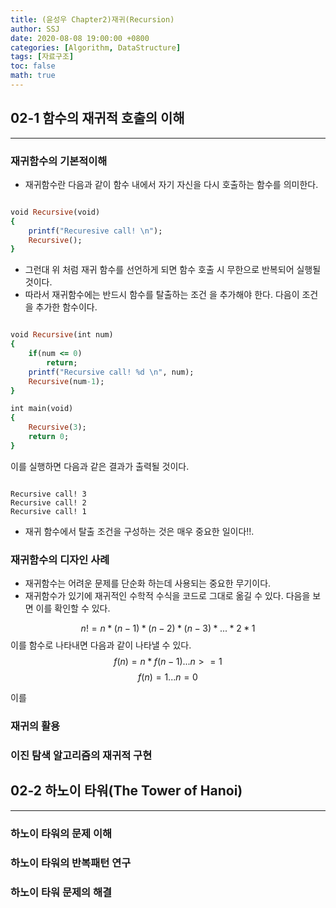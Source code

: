 ```yaml
---
title: (윤성우 Chapter2)재귀(Recursion)
author: SSJ
date: 2020-08-08 19:00:00 +0800
categories: [Algorithm, DataStructure]
tags: [자료구조]
toc: false
math: true
---
```


## 02-1 함수의 재귀적 호출의 이해

***

### 재귀함수의 기본적이해

- 재귀함수란 다음과 같이 함수 내에서 자기 자신을 다시 호출하는 함수를 의미한다.

```ruby

void Recursive(void)
{
	printf("Recuresive call! \n");
	Recursive();
}

```

- 그런대 위 처럼 재귀 함수를 선언하게 되면 함수 호출 시 무한으로 반복되어 실행될 것이다.
- 따라서 재귀함수에는 반드시 <span class="text-danger">함수를 탈출하는 조건 을 추가해야 한다. 다음이 조건을 추가한 함수이다.</span>

```ruby

void Recursive(int num)
{
	if(num <= 0)
		return;
	printf("Recursive call! %d \n", num);
	Recursive(num-1);
}

int main(void)
{
	Recursive(3);
	return 0;
}

```

이를 실행하면 다음과 같은 결과가 출력될 것이다.

```console

Recursive call! 3
Recursive call! 2
Recursive call! 1

```

- 재귀 함수에서 탈출 조건을 구성하는 것은 매우 중요한 일이다!!.

### 재귀함수의 디자인 사례

- 재귀함수는 <span class="text-danger">어려운 문제를 단순화</span> 하는데 사용되는 중요한 무기이다.
- 재귀함수가 있기에 재귀적인 수학적 수식을 코드로 그대로 옮길 수 있다. 다음을 보면 이를 확인할 수 있다.

$$ n! = n * (n - 1) * (n - 2) * (n - 3) * . . . * 2 * 1 $$
이를 함수로 나타내면 다음과 같이 나타낼 수 있다.
$$ f(n) = n * f(n-1)  ... n >= 1 $$
$$ f(n) = 1 ... n = 0 $$

이를 
### 재귀의 활용

### 이진 탐색 알고리즘의 재귀적 구현

## 02-2 하노이 타워(The Tower of Hanoi)

***

### 하노이 타워의 문제 이해

### 하노이 타워의 반복패턴 연구

### 하노이 타워 문제의 해결